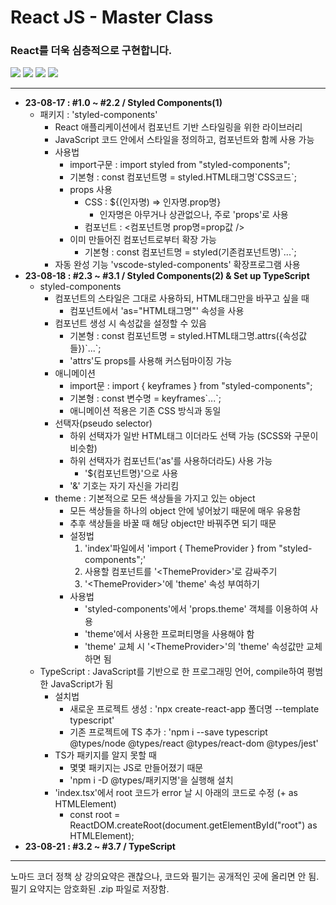 # React JS - Master Class

### React를 더욱 심층적으로 구현합니다.

<img src="https://img.shields.io/badge/React-61DAFB?style=flat-square&logo=react&logoColor=white"/> <img src="https://img.shields.io/badge/Node.js-339933?style=flat-square&logo=nodedotjs&logoColor=white"/> <img src="https://img.shields.io/badge/Styled Components-DB7093?style=flat-square&logo=styledcomponents&logoColor=white"/> <img src="https://img.shields.io/badge/TypeScript-3178C6?style=flat-square&logo=typescript&logoColor=white"/>

---

- **23-08-17 : #1.0 ~ #2.2 / Styled Components(1)**
  - 패키지 : 'styled-components'
    - React 애플리케이션에서 컴포넌트 기반 스타일링을 위한 라이브러리
    - JavaScript 코드 안에서 스타일을 정의하고, 컴포넌트와 함께 사용 가능
    - 사용법
      - import구문 : import styled from "styled-components";
      - 기본형 : const 컴포넌트명 = styled.HTML태그명\`CSS코드\`;
      - props 사용
        - CSS : ${(인자명) => 인자명.prop명}
          - 인자명은 아무거나 상관없으나, 주로 'props'로 사용
        - 컴포넌트 : <컴포넌트명 prop명=prop값 />
      - 이미 만들어진 컴포넌트로부터 확장 가능
        - 기본형 : const 컴포넌트명 = styled(기존컴포넌트명)\`...\`;
    - 자동 완성 기능 'vscode-styled-components' 확장프로그램 사용
- **23-08-18 : #2.3 ~ #3.1 / Styled Components(2) & Set up TypeScript**
  - styled-components
    - 컴포넌트의 스타일은 그대로 사용하되, HTML태그만을 바꾸고 싶을 때
      - 컴포넌트에서 'as="HTML태그명"' 속성을 사용
    - 컴포넌트 생성 시 속성값을 설정할 수 있음
      - 기본형 : const 컴포넌트명 = styled.HTML태그명.attrs({속성값들})\`...\`;
      - 'attrs'도 props를 사용해 커스텀마이징 가능
    - 애니메이션
      - import문 : import { keyframes } from "styled-components";
      - 기본형 : const 변수명 = keyframes\`...\`;
      - 애니메이션 적용은 기존 CSS 방식과 동일
    - 선택자(pseudo selector)
      - 하위 선택자가 일반 HTML태그 이더라도 선택 가능 (SCSS와 구문이 비슷함)
      - 하위 선택자가 컴포넌트('as'를 사용하더라도) 사용 가능
        - '${컴포넌트명}'으로 사용
      - '&' 기호는 자기 자신을 가리킴
    - theme : 기본적으로 모든 색상들을 가지고 있는 object
      - 모든 색상들을 하나의 object 안에 넣어놨기 때문에 매우 유용함
      - 추후 색상들을 바꿀 때 해당 object만 바꿔주면 되기 때문
      - 설정법
        1. 'index'파일에서 'import { ThemeProvider } from "styled-components";'
        2. 사용할 컴포넌트를 '&lt;ThemeProvider&gt;'로 감싸주기
        3. '&lt;ThemeProvider&gt;'에 'theme' 속성 부여하기
      - 사용법
        - 'styled-components'에서 'props.theme' 객체를 이용하여 사용
        - 'theme'에서 사용한 프로퍼티명을 사용해야 함
        - 'theme' 교체 시 '&lt;ThemeProvider&gt;'의 'theme' 속성값만 교체하면 됨
  - TypeScript : JavaScript를 기반으로 한 프로그래밍 언어, compile하여 평범한 JavaScript가 됨
    - 설치법
      - 새로운 프로젝트 생성 : 'npx create-react-app 폴더명 --template typescript'
      - 기존 프로젝트에 TS 추가 : 'npm i --save typescript @types/node @types/react @types/react-dom @types/jest'
    - TS가 패키지를 알지 못할 때
      - 몇몇 패키지는 JS로 만들어졌기 때문
      - 'npm i -D @types/패키지명'을 실행해 설치
    - 'index.tsx'에서 root 코드가 error 날 시 아래의 코드로 수정 (+ as HTMLElement)
      - const root = ReactDOM.createRoot(document.getElementById("root") as HTMLElement);
- **23-08-21 : #3.2 ~ #3.7 / TypeScript**

---

노마드 코더 정책 상 강의요약은 괜찮으나, 코드와 필기는 공개적인 곳에 올리면 안 됨.  
필기 요약지는 암호화된 .zip 파일로 저장함.
